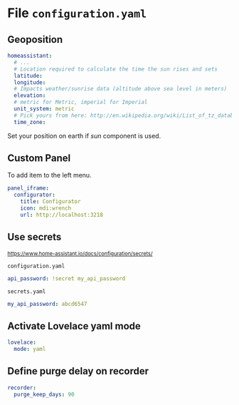 # File `configuration.yaml`

## Geoposition
````yaml
homeassistant:
  # ...
  # Location required to calculate the time the sun rises and sets
  latitude: 
  longitude: 
  # Impacts weather/sunrise data (altitude above sea level in meters)
  elevation: 
  # metric for Metric, imperial for Imperial
  unit_system: metric
  # Pick yours from here: http://en.wikipedia.org/wiki/List_of_tz_database_time_zones
  time_zone: 
````
Set your position on earth if _sun_ component is used.

## Custom Panel
To add item to the left menu.
````yaml
panel_iframe:
  configurator:
    title: Configurator
    icon: mdi:wrench
    url: http://localhost:3218
````

## Use secrets
<small>https://www.home-assistant.io/docs/configuration/secrets/</small>  

`configuration.yaml`
```yaml
api_password: !secret my_api_password
```
`secrets.yaml`
````yaml
my_api_password: abcd6547
````

## Activate Lovelace yaml mode
````yaml
lovelace:
  mode: yaml
````

## Define purge delay on recorder
````yaml
recorder:
  purge_keep_days: 90
````

